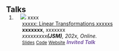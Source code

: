 <h2 id="Talks" style="margin: 2px 0px -15px;">Talks</h2>

<div class="publications">
<ol class="bibliography">


<li>
<div class="pub-row">

  <div class="col-sm-3 abbr" style="position: relative;padding-right: 15px;padding-left: 15px;">
    <img src="assets/img/JSM2021.png" class="teaser img-fluid z-depth-1">
    <abbr class="badge">xxxx</abbr>
  </div>

  <div class="col-sm-9" style="position: relative;padding-right: 15px;padding-left: 20px;">
    <div class="title"><a href="assets/files/JSM2021.pdf" target="_blank">xxxxx: Linear Transformations xxxxxs</a></div>
    <div class="author"><strong>xxxxxxx</strong>, xxxxxxx</div>
    <div class="periodical"><em>xxxxxxxxx<strong>(JSM)</strong>, 202x, Online.</em></div>
    <div class="links">
      <a href="assets/files/" class="btn btn-sm z-depth-0" role="button" target="_blank" style="font-size:12px;">Slides</a>
      <a href="https://github.com/" class="btn btn-sm z-depth-0" role="button" target="_blank" style="font-size:12px;">Code</a>
      <a href="https://ww2" class="btn btn-sm z-depth-0" role="button" target="_blank" style="font-size:12px;">Website</a>
      <!-- <a href="assets/files/JSM2021.bib" class="btn btn-sm z-depth-0" role="button" target="_blank" style="font-size:12px;">BibTex</a> -->
      <strong><i style="color:#7b5aa6">Invited Talk</i></strong>
    </div>
  </div>
</div>
</li>
  

</ol>
</div>
